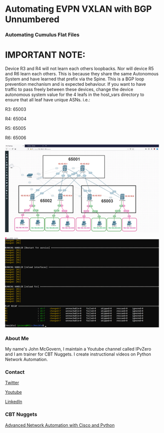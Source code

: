 # Automating EVPN VXLAN with BGP Unnumbered

### Automating Cumulus Flat Files

# IMPORTANT NOTE: 
Device R3 and R4 will not learn each others loopbacks. Nor will device R5 and R6 learn each others.
This is because they share the same Autonomous System and have learned that prefix via the Spine. 
This is a BGP loop prevention mechanism and is expected behaviour. If you want to have traffic to pass freely between these devices, change the device autonomous system value for the 4 leafs in the host_vars directory to ensure that all leaf have unique ASNs.
i.e.:

R3: 65003

R4: 65004

R5: 65005

R6: 65006

![alt text](https://github.com/IPvZero/EVPN-VXLAN-Cumulus/blob/main/images/evpn.png?raw=true)

![alt text](https://github.com/IPvZero/EVPN-VXLAN-Cumulus/blob/main/images/evpn4.png?raw=true)


### About Me
My name's John McGovern, I maintain a Youtube channel called IPvZero and I am trainer for CBT Nuggets. 
I create instructional videos on Python Network Automation.

### Contact

[Twitter](https://twitter.com/IPvZero)

[Youtube](https://youtube.com/c/IPvZero)

[LinkedIn](https://www.linkedin.com/in/ipvzero)

### CBT Nuggets 

[Advanced Network Automation with Cisco and Python](http://learn.gg/adv-net)
